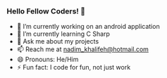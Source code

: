 ### Hello Fellow Coders! 👋

<!--
**nadimkhalifeh/nadimkhalifeh** is a ✨ _special_ ✨ repository because its `README.md` (this file) appears on your GitHub profile.
-->


- 🔭 I’m currently working on an android application
- 🌱 I’m currently learning C Sharp
- 💬 Ask me about my projects
- 📫 Reach me at nadim_khalifeh@hotmail.com
- 😄 Pronouns: He/Him
- ⚡ Fun fact: I code for fun, not just work

